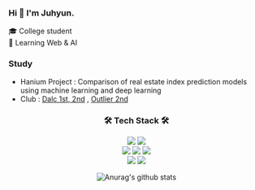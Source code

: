 ### Hi 👋 I'm Juhyun.
🎓 College student<br>
🌱 Learning Web & AI

### Study
- Hanium Project : Comparison of real estate index prediction models using machine learning and deep learning
- Club : <a href= "https://www.notion.so/Dongduk-AI-Learning-Crew-e0525781c75345bf944c01119270a9e6">Dalc 1st, 2nd</a> , 
         <a href= "https://ddwoutlier.github.io/outlier.github.io/index.html">Outlier 2nd</a>

<div align = "center">
  <h3 align="center">🛠️ Tech Stack 🛠️</h3>
  <img src="https://img.shields.io/badge/Python-3766AB?style=flat-square&logo=Python&logoColor=white"/>

  <img src="https://img.shields.io/badge/R-A8B9CC?style=flat-square&logo=R&logoColor=white"/>
  <br/>
  <img src="https://img.shields.io/badge/CSS-1572B6?style=flat-square&logo=CSS3&logoColor=white"/></a>
  <img src="https://img.shields.io/badge/HTML5-E34F26?style=flat-square&logo=HTML5&logoColor=white"/></a>
  <img src="https://img.shields.io/badge/JavaScript-F7DF1E?style=flat-square&logo=JavaScript&logoColor=white"/></a>
  <br/>
  <img src="https://img.shields.io/badge/MySQL-4479A1?style=flat-square&logo=MySQL&logoColor=white"/></a>
  <img src="https://img.shields.io/badge/MongoDB-47A248?style=flat-square&logo=MongoDB&logoColor=white"/></a>


![Anurag's github stats](https://github-readme-stats.vercel.app/api?username=JUHYUN030)



</div>
<!--
**JUHYUN030/JUHYUN030** is a ✨ _special_ ✨ repository because its `README.md` (this file) appears on your GitHub profile.

Here are some ideas to get you started:

- 🔭 I’m currently working on ...
- 🌱 I’m currently learning ...
- 👯 I’m looking to collaborate on ...
- 🤔 I’m looking for help with ...
- 💬 Ask me about ...
- 📫 How to reach me: ...
- 😄 Pronouns: ...
- ⚡ Fun fact: ...
-->

